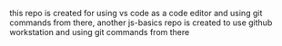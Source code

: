 this repo is created for using vs code as a code editor and using git commands from there, another js-basics repo is created to use github workstation and using git commands from there
